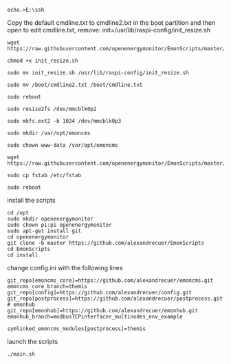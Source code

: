 ```
echo.>E:\ssh
```
Copy the default cmdline.txt to cmdline2.txt in the boot partition and then open to edit cmdline.txt, remove: init=/usr/lib/raspi-config/init_resize.sh

```
wget https://raw.githubusercontent.com/openenergymonitor/EmonScripts/master/install/init_resize.sh

chmod +x init_resize.sh

sudo mv init_resize.sh /usr/lib/raspi-config/init_resize.sh

sudo mv /boot/cmdline2.txt /boot/cmdline.txt

sudo reboot

sudo resize2fs /dev/mmcblk0p2

sudo mkfs.ext2 -b 1024 /dev/mmcblk0p3

sudo mkdir /var/opt/emoncms

sudo chown www-data /var/opt/emoncms

wget https://raw.githubusercontent.com/openenergymonitor/EmonScripts/master/defaults/etc/fstab

sudo cp fstab /etc/fstab

sudo reboot
```
install the scripts

```
cd /opt
sudo mkdir openenergymonitor
sudo chown pi:pi openenergymonitor
sudo apt-get install git
cd openenergymonitor
git clone -b master https://github.com/alexandrecuer/EmonScripts
cd EmonScripts
cd install
```

change config.ini with the following lines
```
git_repo[emoncms_core]=https://github.com/alexandrecuer/emoncms.git
emoncms_core_branch=themis
git_repo[config]=https://github.com/alexandrecuer/config.git
git_repo[postprocess]=https://github.com/alexandrecuer/postprocess.git
# emonhub
git_repo[emonhub]=https://github.com/alexandrecuer/emonhub.git
emonhub_branch=modbusTCPinterfacer_multinodes_env_example

symlinked_emoncms_modules[postprocess]=themis

```
launch the scripts
```
./main.sh
```
